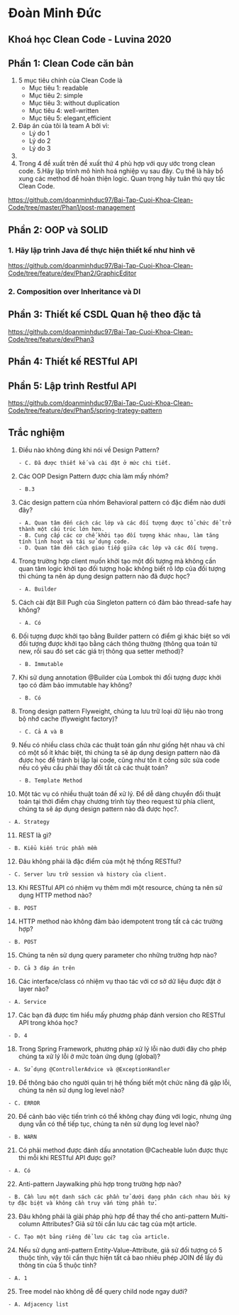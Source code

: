 # Đoàn Minh Đức
## Khoá học Clean Code - Luvina 2020


## Phần 1: Clean Code căn bản
1. 5 mục tiêu chính của Clean Code là
   - Mục tiêu 1: readable
   - Mục tiêu 2: simple
   - Mục tiêu 3: without duplication
   - Mục tiêu 4: well-written
   - Mục tiêu 5: elegant,efficient
2. Đáp án của tôi là team A bởi vì:
   - Lý do 1
   - Lý do 2
   - Lý do 3
3.
4. Trong 4 đề xuất trên đề xuất thứ 4 phù hợp với quy ước trong clean code.
5.Hãy lập trình mô hình hoá nghiệp vụ sau đây. Cụ thể là hãy bổ xung các method để hoàn thiện logic. Quan trọng hãy tuân thủ quy tắc Clean Code.

https://github.com/doanminhduc97/Bai-Tap-Cuoi-Khoa-Clean-Code/tree/master/Phan1/post-management
## Phần 2: OOP và SOLID
### 1. Hãy lập trình Java để thực hiện thiết kế như hình vẽ
https://github.com/doanminhduc97/Bai-Tap-Cuoi-Khoa-Clean-Code/tree/feature/dev/Phan2/GraphicEditor

### 2. Composition over Inheritance và DI

## Phần 3: Thiết kế CSDL Quan hệ theo đặc tả
https://github.com/doanminhduc97/Bai-Tap-Cuoi-Khoa-Clean-Code/tree/feature/dev/Phan3
## Phần 4: Thiết kế RESTful API

## Phần 5: Lập trình Restful API
https://github.com/doanminhduc97/Bai-Tap-Cuoi-Khoa-Clean-Code/tree/feature/dev/Phan5/spring-trategy-pattern

## Trắc nghiệm
1. Điều nào không đúng khi nói về Design Pattern?
   ```
   - C. Đã được thiết kế và cài đặt ở mức chi tiết.
   ```
2. Các OOP Design Pattern được chia làm mấy nhóm?
   ```
   - B.3
   ```
3. Các design pattern của nhóm Behavioral pattern có đặc điểm nào dưới đây?
   ```
   - A. Quan tâm đến cách các lớp và các đối tượng được tổ chức để trở thành một cấu trúc lớn hơn.
   - B. Cung cấp các cơ chế khởi tạo đối tượng khác nhau, làm tăng tính linh hoạt và tái sử dụng code.
   - D. Quan tâm đến cách giao tiếp giữa các lớp và các đối tượng.
   ```
4. Trong trường hợp client muốn khởi tạo một đối tượng mà không cần quan tâm logic khởi tạo đối tượng hoặc không biết rõ lớp của đối tượng thì chúng ta nên áp dụng design pattern nào đã được học?
   ```
   - A. Builder
   ```
5. Cách cài đặt Bill Pugh của Singleton pattern có đảm bảo thread-safe hay không?
   ```
   - A. Có
   ```
6. Đối tượng được khởi tạo bằng Builder pattern có điểm gì khác biệt so với đối tượng được khởi tạo bằng cách thông thường (thông qua toán tử new, rồi sau đó set các giá trị thông qua setter method)?
   ```
   - B. Immutable
   ```
7. Khi sử dụng annotation @Builder của Lombok thì đối tượng được khởi tạo có đảm bảo immutable hay không?
   ```
   - B. Có
   ```
8. Trong design pattern Flyweight, chúng ta lưu trữ loại dữ liệu nào trong bộ nhớ cache (flyweight factory)?
   ```
   - C. Cả A và B
   ```
9. Nếu có nhiều class chứa các thuật toán gần như giống hệt nhau và chỉ có một số ít khác biệt, thì chúng ta sẽ áp dụng design pattern nào đã được học để tránh bị lặp lại code, cũng như tốn ít công sức sửa code nếu có yêu cầu phải thay đổi tất cả các thuật toán?
   ```
   - B. Template Method
   ```
10. Một tác vụ có nhiều thuật toán để xử lý. Để dễ dàng chuyển đổi thuật toán tại thời điểm chạy chương trình tùy theo request từ phía client, chúng ta sẽ áp dụng design pattern nào đã được học?.
   ```
   - A. Strategy
   ```
11. REST là gì?
   ```
   - B. Kiểu kiến trúc phần mềm
   ```
12. Đâu không phải là đặc điểm của một hệ thống RESTful?
   ```
   - C. Server lưu trữ session và history của client.
   ```
13. Khi RESTful API có nhiệm vụ thêm mới một resource, chúng ta nên sử dụng HTTP method nào?
   ```
   - B. POST
   ```
14. HTTP method nào không đảm bảo idempotent trong tất cả các trường hợp?
   ```
   - B. POST
   ```
15. Chúng ta nên sử dụng query parameter cho những trường hợp nào?
   ```
   - D. Cả 3 đáp án trên
   ```
16. Các interface/class có nhiệm vụ thao tác với cơ sở dữ liệu được đặt ở layer nào?
   ```
   - A. Service
   ```
17. Các bạn đã được tìm hiểu mấy phương pháp đánh version cho RESTful API trong khóa học?
   ```
   - D. 4
   ```
18. Trong Spring Framework, phương pháp xử lý lỗi nào dưới đây cho phép chúng ta xử lý lỗi ở mức toàn ứng dụng (global)?
   ```
   - A. Sử dụng @ControllerAdvice và @ExceptionHandler
   ```
19. Để thông báo cho người quản trị hệ thống biết một chức năng đã gặp lỗi, chúng ta nên sử dụng log level nào?
   ```
   - C. ERROR
   ```
20. Để cảnh báo việc tiến trình có thể không chạy đúng với logic, nhưng ứng dụng vẫn có thể tiếp tục, chúng ta nên sử dụng log level nào?
   ```
   - B. WARN
   ```
21. Có phải method được đánh dấu annotation @Cacheable luôn được thực thi mỗi khi RESTful API được gọi?
   ```
   - A. Có
   ```
22. Anti-pattern Jaywalking phù hợp trong trường hợp nào?
   ```
   - B. Cần lưu một danh sách các phần tử dưới dạng phân cách nhau bởi ký tự đặc biệt và không cần truy vấn từng phần tử.
   ```
23. Đâu không phải là giải pháp phù hợp để thay thế cho anti-pattern Multi-column Attributes? Giả sử tôi cần lưu các tag của một article.
   ```
   - C. Tạo một bảng riêng để lưu các tag của article.
   ```
24. Nếu sử dụng anti-pattern Entity-Value-Attribute, giả sử đối tượng có 5 thuộc tính, vậy tôi cần thực hiện tất cả bao nhiêu phép JOIN để lấy đủ thông tin của 5 thuộc tính?
   ```
   - A. 1
   ```
25. Tree model nào không dễ để query child node ngay dưới?
   ```
   - A. Adjacency list
   ```
